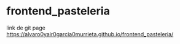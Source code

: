 # frontend_pasteleria
link de git page https://alvaro0yair0garcia0murrieta.github.io/frontend_pasteleria/
